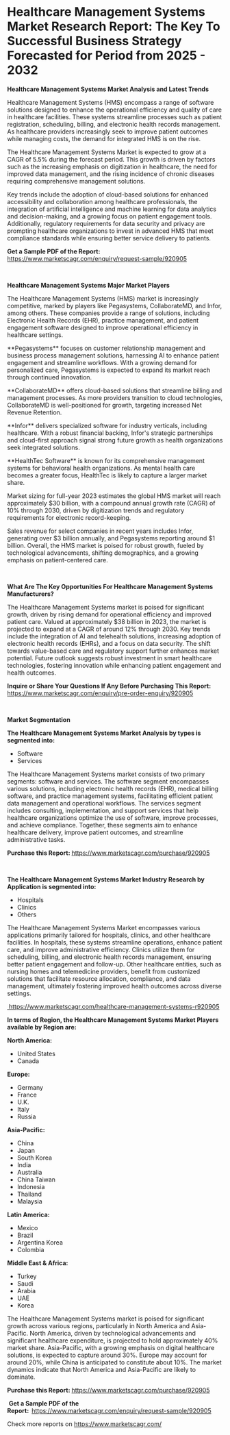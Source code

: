 <p><h1>Healthcare Management Systems Market Research Report: The Key To Successful Business Strategy Forecasted for Period from 2025 - 2032</h1></p><p><strong>Healthcare Management Systems Market Analysis and Latest Trends</strong></p>
<p><p>Healthcare Management Systems (HMS) encompass a range of software solutions designed to enhance the operational efficiency and quality of care in healthcare facilities. These systems streamline processes such as patient registration, scheduling, billing, and electronic health records management. As healthcare providers increasingly seek to improve patient outcomes while managing costs, the demand for integrated HMS is on the rise.</p><p>The Healthcare Management Systems Market is expected to grow at a CAGR of 5.5% during the forecast period. This growth is driven by factors such as the increasing emphasis on digitization in healthcare, the need for improved data management, and the rising incidence of chronic diseases requiring comprehensive management solutions. </p><p>Key trends include the adoption of cloud-based solutions for enhanced accessibility and collaboration among healthcare professionals, the integration of artificial intelligence and machine learning for data analytics and decision-making, and a growing focus on patient engagement tools. Additionally, regulatory requirements for data security and privacy are prompting healthcare organizations to invest in advanced HMS that meet compliance standards while ensuring better service delivery to patients.</p></p>
<p><strong>Get a Sample PDF of the Report:&nbsp;</strong> <a href="https://www.marketscagr.com/enquiry/request-sample/920905?utm_campaign=2782&utm_medium=2&utm_source=Github&utm_content=ia&utm_term=06032025&utm_id=healthcare-management-systems">https://www.marketscagr.com/enquiry/request-sample/920905</a></p>
<p>&nbsp;</p>
<p><strong>Healthcare Management Systems Major Market Players</strong></p>
<p><p>The Healthcare Management Systems (HMS) market is increasingly competitive, marked by players like Pegasystems, CollaborateMD, and Infor, among others. These companies provide a range of solutions, including Electronic Health Records (EHR), practice management, and patient engagement software designed to improve operational efficiency in healthcare settings.</p><p>**Pegasystems** focuses on customer relationship management and business process management solutions, harnessing AI to enhance patient engagement and streamline workflows. With a growing demand for personalized care, Pegasystems is expected to expand its market reach through continued innovation.</p><p>**CollaborateMD** offers cloud-based solutions that streamline billing and management processes. As more providers transition to cloud technologies, CollaborateMD is well-positioned for growth, targeting increased Net Revenue Retention.</p><p>**Infor** delivers specialized software for industry verticals, including healthcare. With a robust financial backing, Infor's strategic partnerships and cloud-first approach signal strong future growth as health organizations seek integrated solutions.</p><p>**HealthTec Software** is known for its comprehensive management systems for behavioral health organizations. As mental health care becomes a greater focus, HealthTec is likely to capture a larger market share.</p><p>Market sizing for full-year 2023 estimates the global HMS market will reach approximately $30 billion, with a compound annual growth rate (CAGR) of 10% through 2030, driven by digitization trends and regulatory requirements for electronic record-keeping.</p><p>Sales revenue for select companies in recent years includes Infor, generating over $3 billion annually, and Pegasystems reporting around $1 billion. Overall, the HMS market is poised for robust growth, fueled by technological advancements, shifting demographics, and a growing emphasis on patient-centered care.</p></p>
<p>&nbsp;</p>
<p><strong>What Are The Key Opportunities For Healthcare Management Systems Manufacturers?</strong></p>
<p><p>The Healthcare Management Systems market is poised for significant growth, driven by rising demand for operational efficiency and improved patient care. Valued at approximately $38 billion in 2023, the market is projected to expand at a CAGR of around 12% through 2030. Key trends include the integration of AI and telehealth solutions, increasing adoption of electronic health records (EHRs), and a focus on data security. The shift towards value-based care and regulatory support further enhances market potential. Future outlook suggests robust investment in smart healthcare technologies, fostering innovation while enhancing patient engagement and health outcomes.</p></p>
<p><strong>Inquire or Share Your Questions If Any Before Purchasing This Report:</strong> <a href="https://www.marketscagr.com/enquiry/pre-order-enquiry/920905?utm_campaign=2782&utm_medium=2&utm_source=Github&utm_content=ia&utm_term=06032025&utm_id=healthcare-management-systems">https://www.marketscagr.com/enquiry/pre-order-enquiry/920905</a></p>
<p>&nbsp;</p>
<p><strong>Market Segmentation</strong></p>
<p><strong>The Healthcare Management Systems Market Analysis by types is segmented into:</strong></p>
<p><ul><li>Software</li><li>Services</li></ul></p>
<p><p>The Healthcare Management Systems market consists of two primary segments: software and services. The software segment encompasses various solutions, including electronic health records (EHR), medical billing software, and practice management systems, facilitating efficient patient data management and operational workflows. The services segment includes consulting, implementation, and support services that help healthcare organizations optimize the use of software, improve processes, and achieve compliance. Together, these segments aim to enhance healthcare delivery, improve patient outcomes, and streamline administrative tasks.</p></p>
<p><strong>Purchase this Report:&nbsp;</strong><a href="https://www.marketscagr.com/purchase/920905?utm_campaign=2782&utm_medium=2&utm_source=Github&utm_content=ia&utm_term=06032025&utm_id=healthcare-management-systems">https://www.marketscagr.com/purchase/920905</a></p>
<p>&nbsp;</p>
<p><strong>The Healthcare Management Systems Market Industry Research by Application is segmented into:</strong></p>
<p><ul><li>Hospitals</li><li>Clinics</li><li>Others</li></ul></p>
<p><p>The Healthcare Management Systems Market encompasses various applications primarily tailored for hospitals, clinics, and other healthcare facilities. In hospitals, these systems streamline operations, enhance patient care, and improve administrative efficiency. Clinics utilize them for scheduling, billing, and electronic health records management, ensuring better patient engagement and follow-up. Other healthcare entities, such as nursing homes and telemedicine providers, benefit from customized solutions that facilitate resource allocation, compliance, and data management, ultimately fostering improved health outcomes across diverse settings.</p></p>
<p><a href="https://www.marketscagr.com/healthcare-management-systems-r920905?utm_campaign=2782&utm_medium=2&utm_source=Github&utm_content=ia&utm_term=06032025&utm_id=healthcare-management-systems">&nbsp;https://www.marketscagr.com/healthcare-management-systems-r920905</a></p>
<p><strong>In terms of Region, the Healthcare Management Systems Market Players available by Region are:</strong></p>
<p>
    <p> <strong> North America: </strong>
        <ul>
            <li>United States</li>
            <li>Canada</li>
        </ul>
        </p> 
    <p> <strong> Europe: </strong>
        <ul>
            <li>Germany</li>
            <li>France</li>
            <li>U.K.</li>
            <li>Italy</li>
            <li>Russia</li>
        </ul>
        </p> 
    <p> <strong> Asia-Pacific: </strong>
        <ul>
            <li>China</li>
            <li>Japan</li>
            <li>South Korea</li>
            <li>India</li>
            <li>Australia</li>
            <li>China Taiwan</li>
            <li>Indonesia</li>
            <li>Thailand</li>
            <li>Malaysia</li>
        </ul>
        </p> 
    <p> <strong> Latin America: </strong>
        <ul>
            <li>Mexico</li>
            <li>Brazil</li>
            <li>Argentina Korea</li>
            <li>Colombia</li>
        </ul>
        </p> 
    <p> <strong> Middle East & Africa: </strong>
        <ul>
            <li>Turkey</li>
            <li>Saudi</li>
            <li>Arabia</li>
            <li>UAE</li>
            <li>Korea</li>
        </ul>
    </p>
    </p>
<p><p>The Healthcare Management Systems market is poised for significant growth across various regions, particularly in North America and Asia-Pacific. North America, driven by technological advancements and significant healthcare expenditure, is projected to hold approximately 40% market share. Asia-Pacific, with a growing emphasis on digital healthcare solutions, is expected to capture around 30%. Europe may account for around 20%, while China is anticipated to constitute about 10%. The market dynamics indicate that North America and Asia-Pacific are likely to dominate.</p></p>
<p><strong>Purchase this Report: </strong><a href="https://www.marketscagr.com/purchase/920905?utm_campaign=2782&utm_medium=2&utm_source=Github&utm_content=ia&utm_term=06032025&utm_id=healthcare-management-systems">https://www.marketscagr.com/purchase/920905</a></p>
<p>&nbsp;<strong>Get a Sample PDF of the Report:&nbsp;&nbsp;</strong><a href="https://www.marketscagr.com/enquiry/request-sample/920905?utm_campaign=2782&utm_medium=2&utm_source=Github&utm_content=ia&utm_term=06032025&utm_id=healthcare-management-systems">https://www.marketscagr.com/enquiry/request-sample/920905</a></p>
<p><strong></strong></p>
<p>Check more reports on <a href="https://www.marketscagr.com/?utm_campaign=2782&utm_medium=2&utm_source=Github&utm_content=ia&utm_term=06032025&utm_id=healthcare-management-systems">https://www.marketscagr.com/</a></p>